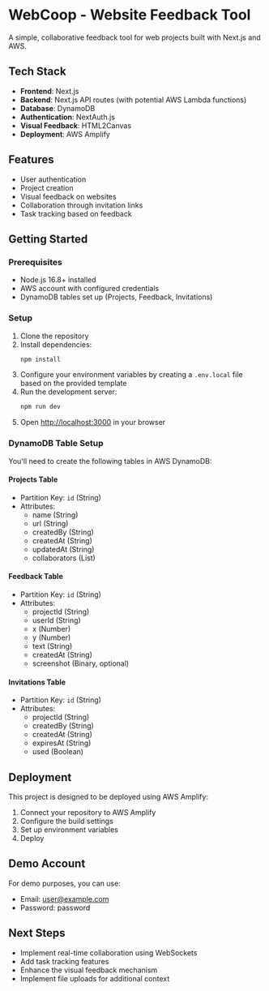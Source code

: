# WebCoop - Website Feedback Tool

A simple, collaborative feedback tool for web projects built with Next.js and AWS.

## Tech Stack

- **Frontend**: Next.js
- **Backend**: Next.js API routes (with potential AWS Lambda functions)
- **Database**: DynamoDB
- **Authentication**: NextAuth.js
- **Visual Feedback**: HTML2Canvas
- **Deployment**: AWS Amplify

## Features

- User authentication
- Project creation
- Visual feedback on websites
- Collaboration through invitation links
- Task tracking based on feedback

## Getting Started

### Prerequisites

- Node.js 16.8+ installed
- AWS account with configured credentials
- DynamoDB tables set up (Projects, Feedback, Invitations)

### Setup

1. Clone the repository
2. Install dependencies:
   ```bash
   npm install
   ```
3. Configure your environment variables by creating a `.env.local` file based on the provided template
4. Run the development server:
   ```bash
   npm run dev
   ```
5. Open [http://localhost:3000](http://localhost:3000) in your browser

### DynamoDB Table Setup

You'll need to create the following tables in AWS DynamoDB:

#### Projects Table
- Partition Key: `id` (String)
- Attributes:
  - name (String)
  - url (String)
  - createdBy (String)
  - createdAt (String)
  - updatedAt (String)
  - collaborators (List)

#### Feedback Table
- Partition Key: `id` (String)
- Attributes:
  - projectId (String)
  - userId (String)
  - x (Number)
  - y (Number)
  - text (String)
  - createdAt (String)
  - screenshot (Binary, optional)

#### Invitations Table
- Partition Key: `id` (String)
- Attributes:
  - projectId (String)
  - createdBy (String)
  - createdAt (String)
  - expiresAt (String)
  - used (Boolean)

## Deployment

This project is designed to be deployed using AWS Amplify:

1. Connect your repository to AWS Amplify
2. Configure the build settings
3. Set up environment variables
4. Deploy

## Demo Account

For demo purposes, you can use:
- Email: user@example.com
- Password: password

## Next Steps

- Implement real-time collaboration using WebSockets
- Add task tracking features
- Enhance the visual feedback mechanism
- Implement file uploads for additional context
